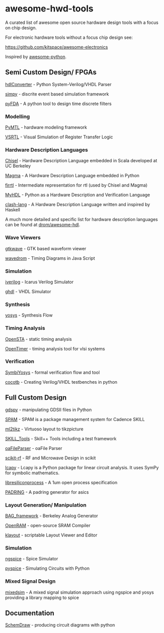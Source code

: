 # awesome-hwd-tools
A curated list of awesome open source hardware design tools with a focus on chip design.

For electronic hardware tools without a focus chip design see:

https://github.com/kitspace/awesome-electronics

Inspired by [awesome-python](https://github.com/vinta/awesome-python).

## Semi Custom Design/ FPGAs

[hdlConverter](https://github.com/Nic30/hdlConvertor) - Python System-Verilog/VHDL Parser

[simpy](https://github.com/cristiklein/simpy) - discrite event based simulation framework

[pyFDA](https://github.com/chipmuenk/pyFDA) - A python tool to design time discrete filters

### Modelling

[PyMTL](https://github.com/cornell-brg/pymtl) - hardware modeling framework

[VSRTL](https://github.com/mortbopet/VSRTL) - Visual Simulation of Register Transfer Logic

### Hardware Description Languages

[Chisel](https://github.com/freechipsproject/chisel3/) - Hardware Description Language embedded in Scala developed at UC Berkeley

[Magma](https://github.com/phanrahan/magma) - A Hardware Description Language embedded in Python

[firrtl](https://github.com/freechipsproject/firrtl) - Intermediate representation for rtl (used by Chisel and Magma)

[MyHDL](https://github.com/myhdl/myhdl) - Python as a Hardware Description and Verification Language

[clash-lang](https://github.com/clash-lang/clash-compiler) - A Hardware Description Language written and inspired by Haskell

A much more detailed and specific list for hardware description languages can be found at [drom/awesome-hdl](https://github.com/drom/awesome-hdl).

### Wave Viewers

[gtkwave](http://gtkwave.sourceforge.net/) - GTK based waveform viewer

[wavedrom](https://github.com/wavedrom/wavedrom) - Timing Diagrams in Java Script

### Simulation

[iverilog](https://github.com/steveicarus/iverilog) - Icarus Verilog Simulator

[ghdl](https://github.com/ghdl/ghdl) - VHDL Simulator

### Synthesis

[yosys](https://github.com/YosysHQ/yosys) - Synthesis Flow

### Timing Analysis

[OpenSTA](https://github.com/abk-openroad/OpenSTA) - static timing analysis

[OpenTimer](https://github.com/OpenTimer/OpenTimer) - timing analysis tool for vlsi systems

### Verification

[SymbiYosys](https://github.com/YosysHQ/SymbiYosys) - formal verification flow and tool

[cocotb](https://github.com/cocotb/cocotb) - Creating Verilog/VHDL testbenches in python 

## Full Custom Design

[gdspy](https://github.com/heitzmann/gdspy) - manipulating GDSII files in Python

[SPAM](https://github.com/rbzentrum/SPAM) - SPAM is a package management system for Cadence SKILL

[ml2tikz](https://github.com/rbzentrum/ml2tikz) - Virtuoso layout to tikzpicture

[SKILL_Tools](https://github.com/MatthewLoveQUB/SKILL_Tools) - Skill++ Tools including a test framework

[oaFileParser](https://github.com/EDDRSoftware/oaFileParser) - oaFile Parser

[scikit-rf](https://github.com/scikit-rf/scikit-rf) - RF and Microwave Design in scikit

[lcapy](https://github.com/mph-/lcapy) - Lcapy is a Python package for linear circuit analysis. It uses SymPy for symbolic mathematics.

[libresiliconprocess](https://github.com/leviathanch/libresiliconprocess) - A 1um open process specification

[PADRING](https://github.com/YosysHQ/padring) - A padring generator for asics

### Layout Generation/ Manipulation

[BAG_framework](https://github.com/ucb-art/BAG_framework) - Berkeley Analog Generator

[OpenRAM](https://github.com/VLSIDA/OpenRAM) - open-source SRAM Compiler

[klayout](https://github.com/KLayout/klayout) - scriptable Layout Viewer and Editor

### Simulation

[ngspice](http://ngspice.sourceforge.net/index.html) - Spice Simulator

[pyspice](https://github.com/FabriceSalvaire/PySpice) - Simulating Circuits with Python

### Mixed Signal Design 

[mixedsim](https://github.com/Isotel/mixedsim) - A mixed signal simulation approach using ngspice and yosys providing a library mapping to spice

## Documentation

[SchemDraw](https://bitbucket.org/cdelker/schemdraw/src/master/) - producing circuit diagrams with python

